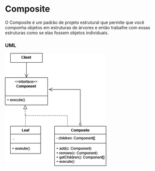 # Composite
  O Composite é um padrão de projeto estrutural que permite que você componha objetos em estruturas de árvores e então trabalhe com essas estruturas como se elas fossem objetos individuais.



### UML
![UML COMPOSITE](https://github.com/guilherme4garcia/design-patterns/blob/main/pattern-structure-assets/Composite.png)
